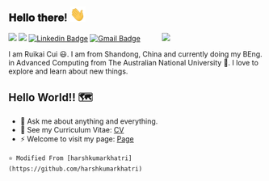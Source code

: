 <h2> 𝐇𝐞𝐥𝐥𝐨 𝐭𝐡𝐞𝐫𝐞! <img src="https://raw.githubusercontent.com/ABSphreak/ABSphreak/master/gifs/Hi.gif" width="30px"></h2>

<img align='right' src='https://user-images.githubusercontent.com/5713670/87202985-820dcb80-c2b6-11ea-9f56-7ec461c497c3.gif' width='200"'>

![](https://img.shields.io/github/license/CuiRuikai/CuiRuikai.github.io) ![](https://img.shields.io/github/last-commit/CuiRuikai/CuiRuikai.github.io) 
[![Linkedin Badge](https://img.shields.io/badge/-@Ruikai_Cui-blue?style=flat-square&logo=Linkedin&logoColor=white&link=https://au.linkedin.com/in/ruikai-cui-8185501a2)](https://au.linkedin.com/in/ruikai-cui-8185501a2) [![Gmail Badge](https://img.shields.io/badge/-ruikai.cui.anu@gmail.com-c14438?style=flat-square&logo=Gmail&logoColor=white&link=mailto:ruikai.cui@anu.edu.au)](mailto:ruikai.cui@anu.edu.au)

I am Ruikai Cui 😃. I am from Shandong, China and currently doing my BEng. in Advanced Computing from The Australian National University 🏫. I love to explore and learn about new things.


## Hello World!! 🗺️
- 💬 Ask me about anything and everything.
- 🎯 See my Curriculum Vitae: [CV](https://ruikai.cc/)
- ⚡ Welcome to visit my page: [Page](https://ruikai.ink/)




```⭐️ Modified From [harshkumarkhatri](https://github.com/harshkumarkhatri)```
